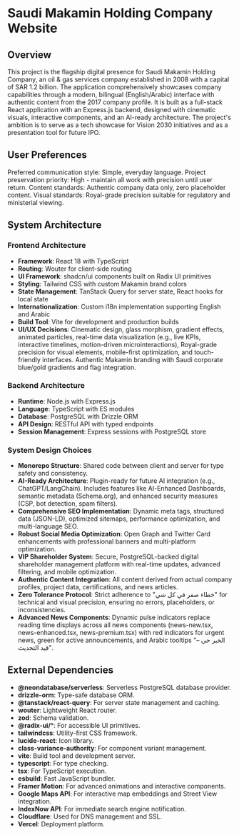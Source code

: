 # Saudi Makamin Holding Company Website

## Overview

This project is the flagship digital presence for Saudi Makamin Holding Company, an oil & gas services company established in 2008 with a capital of SAR 1.2 billion. The application comprehensively showcases company capabilities through a modern, bilingual (English/Arabic) interface with authentic content from the 2017 company profile. It is built as a full-stack React application with an Express.js backend, designed with cinematic visuals, interactive components, and an AI-ready architecture. The project's ambition is to serve as a tech showcase for Vision 2030 initiatives and as a presentation tool for future IPO.

## User Preferences

Preferred communication style: Simple, everyday language.
Project preservation priority: High - maintain all work with precision until user return.
Content standards: Authentic company data only, zero placeholder content.
Visual standards: Royal-grade precision suitable for regulatory and ministerial viewing.

## System Architecture

### Frontend Architecture
- **Framework**: React 18 with TypeScript
- **Routing**: Wouter for client-side routing
- **UI Framework**: shadcn/ui components built on Radix UI primitives
- **Styling**: Tailwind CSS with custom Makamin brand colors
- **State Management**: TanStack Query for server state, React hooks for local state
- **Internationalization**: Custom i18n implementation supporting English and Arabic
- **Build Tool**: Vite for development and production builds
- **UI/UX Decisions**: Cinematic design, glass morphism, gradient effects, animated particles, real-time data visualization (e.g., live KPIs, interactive timelines, motion-driven microinteractions), Royal-grade precision for visual elements, mobile-first optimization, and touch-friendly interfaces. Authentic Makamin branding with Saudi corporate blue/gold gradients and flag integration.

### Backend Architecture
- **Runtime**: Node.js with Express.js
- **Language**: TypeScript with ES modules
- **Database**: PostgreSQL with Drizzle ORM
- **API Design**: RESTful API with typed endpoints
- **Session Management**: Express sessions with PostgreSQL store

### System Design Choices
- **Monorepo Structure**: Shared code between client and server for type safety and consistency.
- **AI-Ready Architecture**: Plugin-ready for future AI integration (e.g., ChatGPT/LangChain). Includes features like AI-Enhanced Dashboards, semantic metadata (Schema.org), and enhanced security measures (CSP, bot detection, spam filters).
- **Comprehensive SEO Implementation**: Dynamic meta tags, structured data (JSON-LD), optimized sitemaps, performance optimization, and multi-language SEO.
- **Robust Social Media Optimization**: Open Graph and Twitter Card enhancements with professional banners and multi-platform optimization.
- **VIP Shareholder System**: Secure, PostgreSQL-backed digital shareholder management platform with real-time updates, advanced filtering, and mobile optimization.
- **Authentic Content Integration**: All content derived from actual company profiles, project data, certifications, and news articles.
- **Zero Tolerance Protocol**: Strict adherence to "خطاء صفر في كل شي" for technical and visual precision, ensuring no errors, placeholders, or inconsistencies.
- **Advanced News Components**: Dynamic pulse indicators replace reading time displays across all news components (news-new.tsx, news-enhanced.tsx, news-premium.tsx) with red indicators for urgent news, green for active announcements, and Arabic tooltips "الخبر حي – قيد التحديث".

## External Dependencies

- **@neondatabase/serverless**: Serverless PostgreSQL database provider.
- **drizzle-orm**: Type-safe database ORM.
- **@tanstack/react-query**: For server state management and caching.
- **wouter**: Lightweight React router.
- **zod**: Schema validation.
- **@radix-ui/***: For accessible UI primitives.
- **tailwindcss**: Utility-first CSS framework.
- **lucide-react**: Icon library.
- **class-variance-authority**: For component variant management.
- **vite**: Build tool and development server.
- **typescript**: For type checking.
- **tsx**: For TypeScript execution.
- **esbuild**: Fast JavaScript bundler.
- **Framer Motion**: For advanced animations and interactive components.
- **Google Maps API**: For interactive map embeddings and Street View integration.
- **IndexNow API**: For immediate search engine notification.
- **Cloudflare**: Used for DNS management and SSL.
- **Vercel**: Deployment platform.